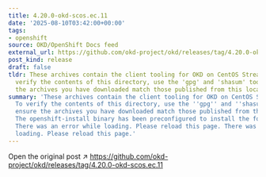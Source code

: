 ```yaml
---
title: 4.20.0-okd-scos.ec.11
date: '2025-08-10T03:42:00+00:00'
tags:
- openshift
source: OKD/OpenShift Docs feed
external_url: https://github.com/okd-project/okd/releases/tag/4.20.0-okd-scos.ec.11
post_kind: release
draft: false
tldr: These archives contain the client tooling for OKD on CentOS Stream CoreOS. To
  verify the contents of this directory, use the 'gpg' and 'shasum' tools to ensure
  the archives you have downloaded match those published from this location.
summary: 'These archives contain the client tooling for OKD on CentOS Stream CoreOS.
  To verify the contents of this directory, use the ''gpg'' and ''shasum'' tools to
  ensure the archives you have downloaded match those published from this location.
  The openshift-install binary has been preconfigured to install the following release:
  There was an error while loading. Please reload this page. There was an error while
  loading. Please reload this page.'
---
```

Open the original post ↗ https://github.com/okd-project/okd/releases/tag/4.20.0-okd-scos.ec.11
